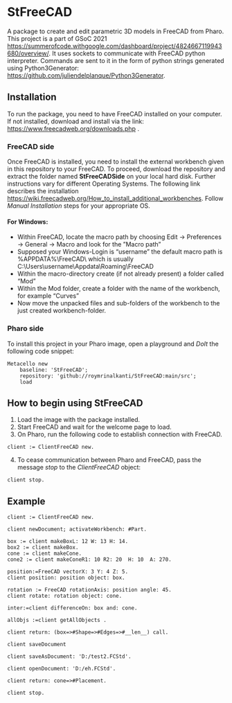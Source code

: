 # StFreeCAD
A package to create and edit parametric 3D models in FreeCAD from Pharo. This project is a part of GSoC 2021 https://summerofcode.withgoogle.com/dashboard/project/4824667119943680/overview/.
It uses sockets to communicate with FreeCAD python interpreter. Commands are sent to it in the form of python strings generated using Python3Generator: https://github.com/juliendelplanque/Python3Generator.

## Installation
To run the package, you need to have FreeCAD installed on your computer. If not installed, download and install via the link: https://www.freecadweb.org/downloads.php .
### FreeCAD side
Once FreeCAD is installed, you need to install the external workbench given in this repository to your FreeCAD. To proceed, download the repository and extract the folder named **StFreeCADSide** on your local hard disk.
Further instructions vary for different Operating Systems. The following link describes the installation https://wiki.freecadweb.org/How_to_install_additional_workbenches. Follow *Manual Installation* steps for your appropriate OS.

#### For Windows:
- Within FreeCAD, locate the macro path by choosing Edit → Preferences → General → Macro and look for the ”Macro path”
- Supposed your Windows-Login is “username” the default macro path is %APPDATA%\FreeCAD\ which is usually C:\Users\username\Appdata\Roaming\FreeCAD
- Within the macro-directory create (if not already present) a folder called “Mod”
- Within the Mod folder, create a folder with the name of the workbench, for example “Curves”
- Now move the unpacked files and sub-folders of the workbench to the just created workbench-folder.
### Pharo side
To install this project in your Pharo image, open a playground and *DoIt* the following code snippet:
```
Metacello new
    baseline: 'StFreeCAD';
    repository: 'github://roymrinalkanti/StFreeCAD:main/src';
    load
```

## How to begin using StFreeCAD

1. Load the image with the package installed.
2. Start FreeCAD and wait for the welcome page to load.
3. On Pharo, run the following code to establish connection with FreeCAD.
```
client := ClientFreeCAD new.
```
4. To cease communication between Pharo and FreeCAD, pass the message *stop* to the *ClientFreeCAD* object:
```
client stop.
```
## Example
```
client := ClientFreeCAD new.

client newDocument; activateWorkbench: #Part.

box := client makeBoxL: 12 W: 13 H: 14.
box2 := client makeBox.
cone := client makeCone.
cone2 := client makeConeR1: 10 R2: 20  H: 10  A: 270. 

position:=FreeCAD vectorX: 3 Y: 4 Z: 5.
client position: position object: box.

rotation := FreeCAD rotationAxis: position angle: 45.
client rotate: rotation object: cone.

inter:=client differenceOn: box and: cone. 

allObjs :=client getAllObjects .

client return: (box=>#Shape=>#Edges=>#__len__) call.

client saveDocument 

client saveAsDocument: 'D:/test2.FCStd'.

client openDocument: 'D:/eh.FCStd'.

client return: cone=>#Placement.

client stop.
```
